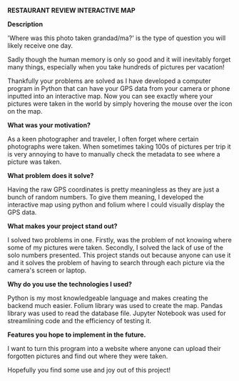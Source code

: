 **RESTAURANT REVIEW INTERACTIVE MAP**


**Description**

'Where was this photo taken grandad/ma?' is the type of question you will likely receive one day.

Sadly though the human memory is only so good and it will inevitably forget many things, especially when you take hundreds of pictures per vacation!

Thankfully your problems are solved as I have developed a computer program in Python that can have your GPS data from your camera or phone inputted into an interactive map. Now you can see exactly where your pictures were taken in the world by simply hovering the mouse over the icon on the map.

**What was your motivation?**

As a keen photographer and traveler, I often forget where certain photographs were taken. When sometimes taking 100s of pictures per trip it is very annoying to have to manually check the metadata to see where a picture was taken. 

**What problem does it solve?**

Having the raw GPS coordinates is pretty meaningless as they are just a bunch of random numbers. To give them meaning, I developed the interactive map using python and folium where I could visually display the GPS data.

**What makes your project stand out?**

I solved two problems in one. Firstly, was the problem of not knowing where some of my pictures were taken. Secondly, I solved the lack of use of the solo numbers presented.
This project stands out because anyone can use it and it solves the problem of having to search through each picture via the camera's screen or laptop.

**Why do you use the technologies I used?**

Python is my most knowledgeable language and makes creating the backend much easier. 
Folium library was used to create the map. 
Pandas library was used to read the database file. 
Jupyter Notebook was used for streamlining code and the efficiency of testing it.

**Features you hope to implement in the future.**

I want to turn this program into a website where anyone can upload their forgotten pictures and find out where they were taken.

Hopefully you find some use and joy out of this project!
